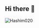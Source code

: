 ## Hi there 👋

<p align="left"> <img src="https://komarev.com/ghpvc/?username=Hashim020&label=Profile%20views&color=brightgreen&style=for-the-badge" alt="Hashim020" /> </p>
